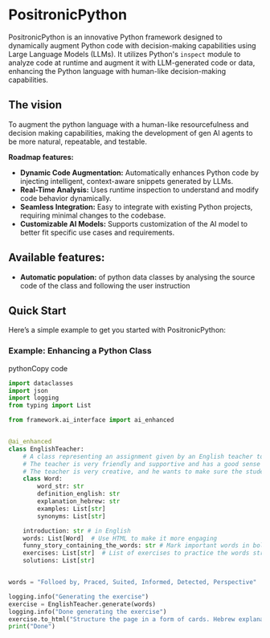 PositronicPython
================

PositronicPython is an innovative Python framework designed to dynamically augment Python code with decision-making capabilities using Large Language Models (LLMs). It utilizes Python's `inspect` module to analyze code at runtime and augment it with LLM-generated code or data, enhancing the Python language with human-like decision-making capabilities. 



The vision
--------
To augment the python language with a human-like resourcefulness and decision making capabilities, making the development of gen AI agents to be more natural, repeatable, and testable. 

**Roadmap features:**
*   **Dynamic Code Augmentation:** Automatically enhances Python code by injecting intelligent, context-aware snippets generated by LLMs.
*   **Real-Time Analysis:** Uses runtime inspection to understand and modify code behavior dynamically.
*   **Seamless Integration:** Easy to integrate with existing Python projects, requiring minimal changes to the codebase.
*   **Customizable AI Models:** Supports customization of the AI model to better fit specific use cases and requirements.

Available features:
--------
*   **Automatic population:** of python data classes by analysing the source code of the class and following the user instruction


Quick Start
-----------

Here’s a simple example to get you started with PositronicPython:

### Example: Enhancing a Python Class

pythonCopy code

```python
import dataclasses
import json
import logging
from typing import List

from framework.ai_interface import ai_enhanced


@ai_enhanced
class EnglishTeacher:
    # A class representing an assignment given by an English teacher to a Hebrew-speaking student.
    # The teacher is very friendly and supportive and has a good sense of humor. He wants to make sure the student will succeed in the test
    # The teacher is very creative, and he wants to make sure the students will enjoy the learning process
    class Word:
        word_str: str
        definition_english: str
        explanation_hebrew: str
        examples: List[str]
        synonyms: List[str]

    introduction: str # in English
    words: List[Word]  # Use HTML to make it more engaging
    funny_story_containing_the_words: str # Mark important words in bold (<b>)
    exercises: List[str]  # List of exercises to practice the words structure as HTML. Make it easy for the student to test himself. Use colors to make it engaging
    solutions: List[str]


words = "Folloed by, Praced, Suited, Informed, Detected, Perspective"

logging.info("Generating the exercise")
exercise = EnglishTeacher.generate(words)
logging.info("Done generating the exercise")
exercise.to_html("Structure the page in a form of cards. Hebrew explanations should be next to the English ones (same line). It should be easy to read")
print("Done")

```


